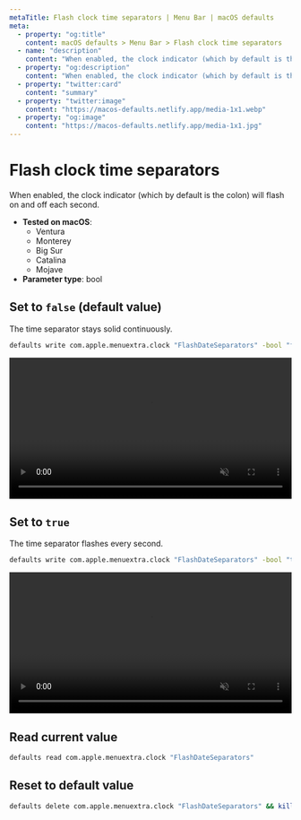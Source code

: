 ```yaml
---
metaTitle: Flash clock time separators | Menu Bar | macOS defaults
meta:
  - property: "og:title"
    content: macOS defaults > Menu Bar > Flash clock time separators
  - name: "description"
    content: "When enabled, the clock indicator (which by default is the colon) will flash on and off each second."
  - property: "og:description"
    content: "When enabled, the clock indicator (which by default is the colon) will flash on and off each second."
  - property: "twitter:card"
    content: "summary"
  - property: "twitter:image"
    content: "https://macos-defaults.netlify.app/media-1x1.webp"
  - property: "og:image"
    content: "https://macos-defaults.netlify.app/media-1x1.jpg"
---
```

# Flash clock time separators

When enabled, the clock indicator (which by default is the colon) will flash on and off each second.

<!-- break lists -->

- **Tested on macOS**:
  * Ventura
  * Monterey
  * Big Sur
  * Catalina
  * Mojave
- **Parameter type**: bool

## Set to `false` (default value)

The time separator stays solid continuously.

```bash
defaults write com.apple.menuextra.clock "FlashDateSeparators" -bool "false" && killall SystemUIServer
```
<video autoplay loop muted playsinline width="727" height="40" style="max-width: 100%; height: auto">
  <source src="./menubar-FlashDateSeparators-false.mp4" type="video/mp4">
  Example output with value set to false
</video>

## Set to `true`

The time separator flashes every second.

```bash
defaults write com.apple.menuextra.clock "FlashDateSeparators" -bool "true" && killall SystemUIServer
```
<video autoplay loop muted playsinline width="727" height="40" style="max-width: 100%; height: auto">
  <source src="./menubar-FlashDateSeparators-true.mp4" type="video/mp4">
  Example output with value set to true
</video>

## Read current value
```bash
defaults read com.apple.menuextra.clock "FlashDateSeparators"
```

## Reset to default value
```bash
defaults delete com.apple.menuextra.clock "FlashDateSeparators" && killall SystemUIServer
```
